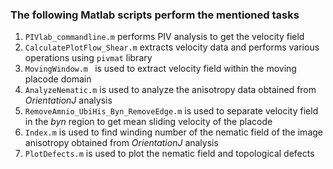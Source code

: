 ### The following Matlab scripts perform the mentioned tasks
1. `PIVlab_commandline.m` performs PIV analysis to get the velocity field 
2. `CalculatePlotFlow_Shear.m` extracts velocity data and performs various operations using `pivmat` library
3. `MovingWindow.m ` is used to extract velocity field within the moving placode domain
4. `AnalyzeNematic.m` is used to analyze the anisotropy data obtained from _OrientationJ_ analysis
5. `RemoveAmnio_UbiHis_Byn_RemoveEdge.m` is used to separate velocity field in the _byn_ region to get mean sliding velocity of the placode
6. `Index.m` is used to find winding number of the nematic field of the image anisotropy obtained from _OrientationJ_ analysis
7. `PlotDefects.m` is used to plot the nematic field and topological defects
